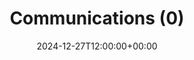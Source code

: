 ---
weight: 900
title: "Communications (0)"
description: "University Jobs in Communications"
icon: search
date: 2024-12-27T12:00:00+00:00
draft: false
images: []
---